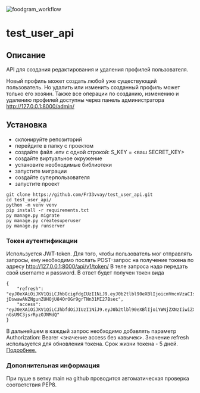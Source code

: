 ![foodgram_workflow](https://github.com/Fr33vvay/test_user_api/workflows/user_api_workflow/badge.svg)
# test_user_api
## Описание
API для создания редактирования и удаления профилей пользователя. 

Новый профиль может создать любой уже существующий пользователь. Но удалить
или изменить созданный профиль может только его хозяин. Также все операции
по созданию, изменению и удалению профилей доступны через панель 
администратора http://127.0.0.1:8000/admin/

## Установка
* склонируйте репозиторий
* перейдите в папку с проектом
* создайте файл .env с одной строкой: S_KEY = <ваш SECRET_KEY>
* создайте виртуальное окружение
* установите необходимые библиотеки
* запустите миграции
* создайте суперпользователя
* запустите проект

```
git clone https://github.com/Fr33vvay/test_user_api.git
cd test_user_api/
python -m venv venv
pip install -r requirements.txt
py manage.py migrate
py manage.py createsuperuser
py manage.py runserver
```

### Токен аутентификации
Используется JWT-token. Для того, чтобы пользователь мог отправлять запросы,
ему необходимо послать POST-запрос на получение токена по адресу
http://127.0.0.1:8000/api/v1/token/ В теле запроса надо передать свой
username и password. В ответ будет получен токен вида
```
{
    "refresh": "eyJ0eXAiOiJKV1QiLCJhbGcigfdgIUzI1NiJ9.eyJ0b2tlbl90eXBlIjoicmVmcmVzaCIsImV4cCI6MTYxMjU1MDYxNCwianRpIjoiNTU4MGIyYzUyZDg3NDA5MGExNmNhNmRjMGY2YjJiOGYiLCJ1c2VyX2lkIjoxMX0.-jDswawANZNgunZUHOjU84OrOGr9grTNn31MI27Bsec",
    "access": "eyJ0eXAiOiJKV1QiLCJhbfdOiJIUzI1NiJ9.eyJ0b2tlbl90eXBlIjoiYWNjZXNzIiwiZXhwIjoxNjEyODk2MjE0LCJqdGkiOiJlMTMyNDBmM2I0YzQ0MjMzODhmYWE1NDU4ZTg3MGIxNCIsInVzZXJfaWQiOjExfQ.ZNfXYdWRfkIza8CuiuRrk52-nGsU9C3jsrRpzOJNMdQ"
}
```
В дальнейшем в каждый запрос необходимо добавлять параметр 
Authorization: Bearer <значение access без кавычек>. Значение refresh
используется для обновления токена. Срок жизни токена - 5 дней.
[Подробнее.](https://pyjwt.readthedocs.io/en/stable/)

### Дополнительная информация
При пуше в ветку main на github проводится автоматическая проверка соответствия PEP8.
